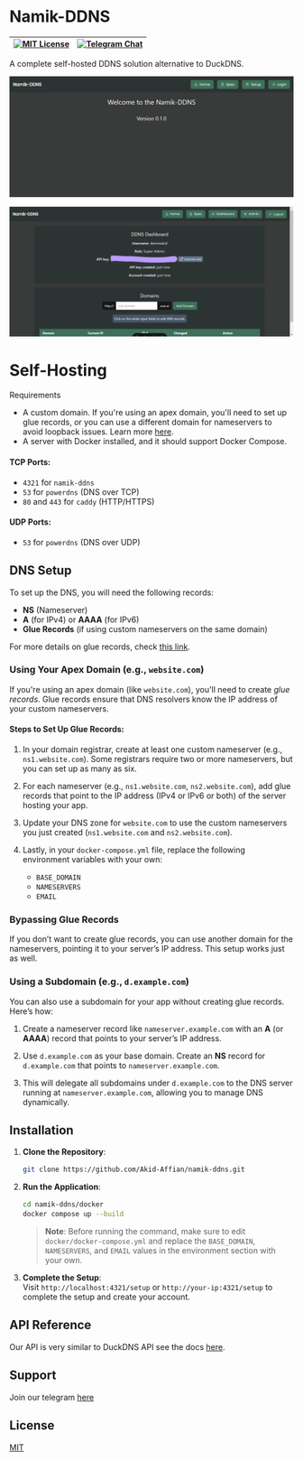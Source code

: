 # Namik-DDNS

| [![MIT License](https://img.shields.io/badge/License-MIT-green.svg)](https://github.com/Akid-Affian/namik-ddns/blob/main/LICENSE) | [![Telegram Chat](https://img.shields.io/badge/Chat-Telegram-blue.svg)](https://t.me/namikddns) |
|---------------------------------------------------------------------------------------------------------------|----------------------------------------------------------------------------------------------------|

A complete self-hosted DDNS solution alternative to DuckDNS.

![Home page](https://raw.githubusercontent.com/Akid-Affian/namik-ddns/main/public/image1.png)

![Dashboard page](https://raw.githubusercontent.com/Akid-Affian/namik-ddns/main/public/image2.png)

# Self-Hosting
Requirements

- A custom domain. If you're using an apex domain, you'll need to set up glue records, or you can use a different domain for nameservers to avoid loopback issues. Learn more [here](https://www.cbtnuggets.com/blog/technology/networking/understanding-dns-glue-records).
- A server with Docker installed, and it should support Docker Compose.

#### TCP Ports:
- `4321` for `namik-ddns`
- `53` for `powerdns` (DNS over TCP)
- `80` and `443` for `caddy` (HTTP/HTTPS)

#### UDP Ports:
- `53` for `powerdns` (DNS over UDP)
## DNS Setup

To set up the DNS, you will need the following records:

- **NS** (Nameserver)
- **A** (for IPv4) or **AAAA** (for IPv6)
- **Glue Records** (if using custom nameservers on the same domain)

For more details on glue records, check [this link](https://serverfault.com/questions/309622/what-is-a-glue-record).

### Using Your Apex Domain (e.g., `website.com`)

If you're using an apex domain (like `website.com`), you'll need to create *glue records*. Glue records ensure that DNS resolvers know the IP address of your custom nameservers.

#### Steps to Set Up Glue Records:
1. In your domain registrar, create at least one custom nameserver (e.g., `ns1.website.com`). Some registrars require two or more nameservers, but you can set up as many as six.

2. For each nameserver (e.g., `ns1.website.com`, `ns2.website.com`), add glue records that point to the IP address (IPv4 or IPv6 or both) of the server hosting your app.

3. Update your DNS zone for `website.com` to use the custom nameservers you just created (`ns1.website.com` and `ns2.website.com`).

4. Lastly, in your `docker-compose.yml` file, replace the following environment variables with your own:
   - `BASE_DOMAIN`
   - `NAMESERVERS`
   - `EMAIL`

### Bypassing Glue Records

If you don’t want to create glue records, you can use another domain for the nameservers, pointing it to your server’s IP address. This setup works just as well.

### Using a Subdomain (e.g., `d.example.com`)

You can also use a subdomain for your app without creating glue records. Here’s how:

1. Create a nameserver record like `nameserver.example.com` with an **A** (or **AAAA**) record that points to your server’s IP address.

2. Use `d.example.com` as your base domain. Create an **NS** record for `d.example.com` that points to `nameserver.example.com`.

3. This will delegate all subdomains under `d.example.com` to the DNS server running at `nameserver.example.com`, allowing you to manage DNS dynamically.

## Installation

1. **Clone the Repository**:

   ```bash
   git clone https://github.com/Akid-Affian/namik-ddns.git
   ```

2. **Run the Application**:

   ```bash
   cd namik-ddns/docker
   docker compose up --build
   ```

   > **Note**: Before running the command, make sure to edit `docker/docker-compose.yml` and replace the `BASE_DOMAIN`, `NAMESERVERS`, and `EMAIL` values in the environment section with your own.

3. **Complete the Setup**:  
   Visit `http://localhost:4321/setup` or `http://your-ip:4321/setup` to complete the setup and create your account.
## API Reference

Our API is very similar to DuckDNS API see the docs [here](https://github.com/Akid-Affian/namik-ddns/blob/main/API-SPEC.md).


## Support

Join our telegram [here](https://t.me/namikddns)


## License

[MIT](https://github.com/Akid-Affian/namik-ddns/blob/main/LICENSE)

